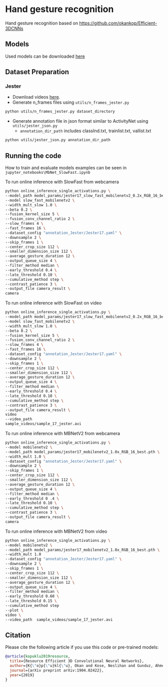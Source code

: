# Hand gesture recognition
Hand gesture recognition based on https://github.com/okankop/Efficient-3DCNNs

## Models
Used models can be downloaded [here](https://drive.google.com/drive/folders/1SoPDD3dnrDaj9lWn0mxvpRD4OLyD9mls?usp=sharing)


## Dataset Preparation

### Jester

* Download videos [here](https://20bn.com/datasets/jester#download).
* Generate n_frames files using ```utils/n_frames_jester.py```

```bash
python utils/n_frames_jester.py dataset_directory
```

* Generate annotation file in json format similar to ActivityNet using ```utils/jester_json.py```
  * ```annotation_dir_path``` includes classInd.txt, trainlist.txt, vallist.txt

```bash
python utils/jester_json.py annotation_dir_path
```

## Running the code
How to train and evaluate models examples can be seen in ```jupyter_notebooks\MbNet_SlowFast.ipynb``` 

To run online inference with SlowFast from webcamera
```bash
python online_inference_single_activations.py \
--model_path model_params/jester17_slow_fast_mobilenetv2_0.2x_RGB_16_best.pth \
--model slow_fast_mobilenetv2 \
--width_mult_slow 1.0 \
--beta 0.2 \
--fusion_kernel_size 5 \
--fusion_conv_channel_ratio 2 \
--slow_frames 4 \
--fast_frames 16 \
--dataset_config "annotation_Jester/Jester17.yaml" \
--downsample 2 \
--skip_frames 1 \
--center_crop_size 112 \
--smaller_dimension_size 112 \
--average_gesture_duration 12 \
--output_queue_size 4 \
--filter_method median \
--early_threshold 0.4 \
--late_threshold 0.10 \
--cumulative_method step \
--contrast_patience 3 \
--output_file camera_result \
camera
```

To run online inference with SlowFast on video
```bash
python online_inference_single_activations.py \
--model_path model_params/jester17_slow_fast_mobilenetv2_0.2x_RGB_16_best.pth \
--model slow_fast_mobilenetv2 \
--width_mult_slow 1.0 \
--beta 0.2 \
--fusion_kernel_size 5 \
--fusion_conv_channel_ratio 2 \
--slow_frames 4 \
--fast_frames 16 \
--dataset_config "annotation_Jester/Jester17.yaml" \
--downsample 2 \
--skip_frames 1 \
--center_crop_size 112 \
--smaller_dimension_size 112 \
--average_gesture_duration 12 \
--output_queue_size 4 \
--filter_method median \
--early_threshold 0.4 \
--late_threshold 0.10 \
--cumulative_method step \
--contrast_patience 3 \
--output_file camera_result \
video
--video_path
sample_videos/sample_17_jester.avi
```

To run online inference with MBNetV2 from webcamera
```bash
python online_inference_single_activations.py \
--model mobilenetv2 \
--model_path model_params/jester17_mobilenetv2_1.0x_RGB_16_best.pth \
--width_mult 1.0 \
--dataset_config "annotation_Jester/Jester17.yaml" \
--downsample 2 \
--skip_frames 1 \
--center_crop_size 112 \
--smaller_dimension_size 112 \
--average_gesture_duration 12 \
--output_queue_size 4 \
--filter_method median \
--early_threshold 0 .4 \
--late_threshold 0.10 \
--cumulative_method step \
--contrast_patience 3 \
--output_file camera_result \
camera
```
To run online inference with MBNetV2 from video
```bash
python online_inference_single_activations.py \
--model mobilenetv2 \
--model_path model_params/jester17_mobilenetv2_1.0x_RGB_16_best.pth \
--width_mult 1.0
--dataset_config "annotation_Jester/Jester17.yaml" \
--downsample 2 \
--skip_frames 1 \
--center_crop_size 112 \
--smaller_dimension_size 112 \
--average_gesture_duration 12 \
--output_queue_size 4 \
--filter_method median \
--early_threshold 0.60 \
--late_threshold 0.15 \
--cumulative_method step
--plot \
video \
--video_path  sample_videos/sample_17_jester.avi
```

## Citation

Please cite the following article if you use this code or pre-trained models:

```bibtex
@article{kopuklu2019resource,
  title={Resource Efficient 3D Convolutional Neural Networks},
  author={K{\"o}p{\"u}kl{\"u}, Okan and Kose, Neslihan and Gunduz, Ahmet and Rigoll, Gerhard},
  journal={arXiv preprint arXiv:1904.02422},
  year={2019}
}
```
